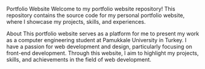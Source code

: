 Portfolio Website
Welcome to my portfolio website repository! This repository contains the source code for my personal portfolio website, where I showcase my projects, skills, and experiences.

About
This portfolio website serves as a platform for me to present my work as a computer engineering student at Pamukkale University in Turkey.
I have a passion for web development and design, particularly focusing on front-end development.
Through this website, I aim to highlight my projects, skills, and achievements in the field of web development.
